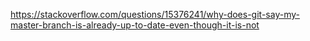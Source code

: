 https://stackoverflow.com/questions/15376241/why-does-git-say-my-master-branch-is-already-up-to-date-even-though-it-is-not

